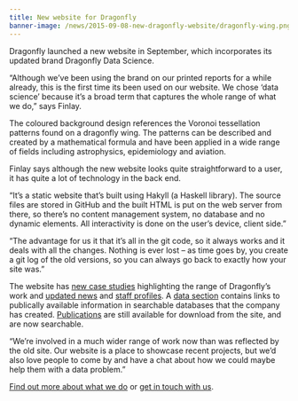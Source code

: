 ```yaml
---
title: New website for Dragonfly 
banner-image: /news/2015-09-08-new-dragonfly-website/dragonfly-wing.png
---
```

Dragonfly launched a new website in September, which incorporates its updated brand Dragonfly Data Science. 

“Although we’ve been using the brand on our printed reports for a while already, this is the first time its been used on our website. We chose ‘data science’ because it’s a broad term that captures the whole range of what we do,” says Finlay.

<!--more-->

The coloured background design references the Voronoi tessellation patterns found on a dragonfly wing. The patterns can be described and created by a mathematical formula and have been applied in a wide range of fields including astrophysics, epidemiology and aviation. 

Finlay says although the new website looks quite straightforward to a user, it has quite a lot of technology in the back end.  

“It’s a static website that’s built using Hakyll (a Haskell library). The source files are stored in GitHub and the built HTML is put on the web server from there, so there’s no content management system, no database and no dynamic elements. All interactivity is done on the user’s device, client side.”

“The advantage for us it that it’s all in the git code, so it always works and it deals with all the changes. Nothing is ever lost – as time goes by, you create a git log of the old versions, so you can always go back to exactly how your site was.” 

The website has [new case studies](/work/) highlighting the range of Dragonfly’s work and [updated news](/news/) and [staff profiles](/people). A [data section](/data/) contains links to publically available information in searchable databases that the company has created. [Publications](/publications/) are still available for download from the site, and are now searchable.  

“We’re involved in a much wider range of work now than was reflected by the old site. Our website is a place to showcase recent projects, but we’d also love people to come by and have a chat about how we could maybe help them with a data problem.”


[Find out more about what we do](/work/) or [get in touch with us](/publications/#contact).

